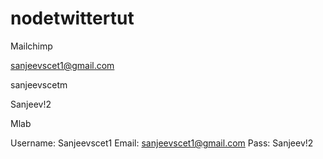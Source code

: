 # nodetwittertut


Mailchimp

sanjeevscet1@gmail.com

sanjeevscetm

Sanjeev!2


Mlab

 Username: Sanjeevscet1
 Email: sanjeevscet1@gmail.com
 Pass: Sanjeev!2
